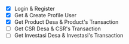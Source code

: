 - [x] Login & Register
- [x] Get & Create Profile User
- [x] Get Product Desa & Product's Transaction
- [ ] Get CSR Desa & CSR's Transaction
- [ ] Get Investasi Desa & Investasi's Transaction
